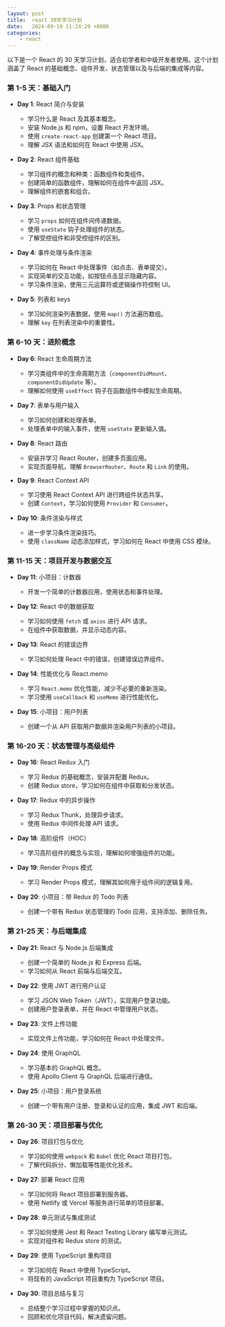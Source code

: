 ```yaml
---
layout: post
title:  react 30天学习计划
date:   2024-09-19 11:24:29 +0800
categories: 
    - react
---
```


以下是一个 React 的 30 天学习计划，适合初学者和中级开发者使用。这个计划涵盖了 React 的基础概念、组件开发、状态管理以及与后端的集成等内容。

### 第 1-5 天：基础入门 <!-- done -->
- **Day 1**: React 简介与安装
  - 学习什么是 React 及其基本概念。
  - 安装 Node.js 和 npm，设置 React 开发环境。
  - 使用 `create-react-app` 创建第一个 React 项目。
  - 理解 JSX 语法和如何在 React 中使用 JSX。

- **Day 2**: React 组件基础
  - 学习组件的概念和种类：函数组件和类组件。
  - 创建简单的函数组件，理解如何在组件中返回 JSX。
  - 理解组件的嵌套和组合。

- **Day 3**: Props 和状态管理
  - 学习 `props` 如何在组件间传递数据。
  - 使用 `useState` 钩子处理组件的状态。
  - 了解受控组件和非受控组件的区别。

- **Day 4**: 事件处理与条件渲染
  - 学习如何在 React 中处理事件（如点击、表单提交）。
  - 实现简单的交互功能，如按钮点击显示隐藏内容。
  - 学习条件渲染，使用三元运算符或逻辑操作符控制 UI。

- **Day 5**: 列表和 keys
  - 学习如何渲染列表数据，使用 `map()` 方法遍历数组。
  - 理解 `key` 在列表渲染中的重要性。

### 第 6-10 天：进阶概念
- **Day 6**: React 生命周期方法
  - 学习类组件中的生命周期方法（`componentDidMount`、`componentDidUpdate` 等）。
  - 理解如何使用 `useEffect` 钩子在函数组件中模拟生命周期。

- **Day 7**: 表单与用户输入
  - 学习如何创建和处理表单。
  - 处理表单中的输入事件，使用 `useState` 更新输入值。

- **Day 8**: React 路由
  - 安装并学习 React Router，创建多页面应用。
  - 实现页面导航，理解 `BrowserRouter`、`Route` 和 `Link` 的使用。

- **Day 9**: React Context API
  - 学习使用 React Context API 进行跨组件状态共享。
  - 创建 `Context`，学习如何使用 `Provider` 和 `Consumer`。

- **Day 10**: 条件渲染与样式
  - 进一步学习条件渲染技巧。
  - 使用 `className` 动态添加样式，学习如何在 React 中使用 CSS 模块。

### 第 11-15 天：项目开发与数据交互
- **Day 11**: 小项目：计数器
  - 开发一个简单的计数器应用，使用状态和事件处理。

- **Day 12**: React 中的数据获取
  - 学习如何使用 `fetch` 或 `axios` 进行 API 请求。
  - 在组件中获取数据，并显示动态内容。

- **Day 13**: React 的错误边界
  - 学习如何处理 React 中的错误，创建错误边界组件。

- **Day 14**: 性能优化与 React.memo
  - 学习 `React.memo` 优化性能，减少不必要的重新渲染。
  - 学习使用 `useCallback` 和 `useMemo` 进行性能优化。

- **Day 15**: 小项目：用户列表
  - 创建一个从 API 获取用户数据并渲染用户列表的小项目。

### 第 16-20 天：状态管理与高级组件
- **Day 16**: React Redux 入门
  - 学习 Redux 的基础概念，安装并配置 Redux。
  - 创建 Redux store，学习如何在组件中获取和分发状态。

- **Day 17**: Redux 中的异步操作
  - 学习 Redux Thunk，处理异步请求。
  - 使用 Redux 中间件处理 API 请求。

- **Day 18**: 高阶组件（HOC）
  - 学习高阶组件的概念与实现，理解如何增强组件的功能。

- **Day 19**: Render Props 模式
  - 学习 Render Props 模式，理解其如何用于组件间的逻辑复用。

- **Day 20**: 小项目：带 Redux 的 Todo 列表
  - 创建一个带有 Redux 状态管理的 Todo 应用，支持添加、删除任务。

### 第 21-25 天：与后端集成
- **Day 21**: React 与 Node.js 后端集成
  - 创建一个简单的 Node.js 和 Express 后端。
  - 学习如何从 React 前端与后端交互。

- **Day 22**: 使用 JWT 进行用户认证
  - 学习 JSON Web Token（JWT），实现用户登录功能。
  - 创建用户登录表单，并在 React 中管理用户状态。

- **Day 23**: 文件上传功能
  - 实现文件上传功能，学习如何在 React 中处理文件。

- **Day 24**: 使用 GraphQL
  - 学习基本的 GraphQL 概念。
  - 使用 Apollo Client 与 GraphQL 后端进行通信。

- **Day 25**: 小项目：用户登录系统
  - 创建一个带有用户注册、登录和认证的应用，集成 JWT 和后端。

### 第 26-30 天：项目部署与优化
- **Day 26**: 项目打包与优化
  - 学习如何使用 `webpack` 和 `Babel` 优化 React 项目打包。
  - 了解代码拆分、懒加载等性能优化技术。

- **Day 27**: 部署 React 应用
  - 学习如何将 React 项目部署到服务器。
  - 使用 Netlify 或 Vercel 等服务进行简单的项目部署。

- **Day 28**: 单元测试与集成测试
  - 学习如何使用 Jest 和 React Testing Library 编写单元测试。
  - 实现对组件和 Redux store 的测试。

- **Day 29**: 使用 TypeScript 重构项目
  - 学习如何在 React 中使用 TypeScript。
  - 将现有的 JavaScript 项目重构为 TypeScript 项目。

- **Day 30**: 项目总结与复习
  - 总结整个学习过程中掌握的知识点。
  - 回顾和优化项目代码，解决遗留问题。